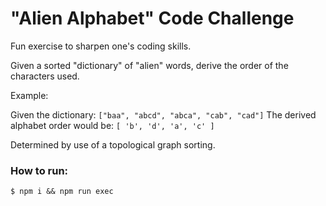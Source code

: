 # "Alien Alphabet" Code Challenge

Fun exercise to sharpen one's coding skills.

Given a sorted "dictionary" of "alien" words, derive the order of the characters used.

Example:

Given the dictionary: `["baa", "abcd", "abca", "cab", "cad"]`
The derived alphabet order would be: `[ 'b', 'd', 'a', 'c' ]`

Determined by use of a topological graph sorting.

### How to run:
```
$ npm i && npm run exec
```